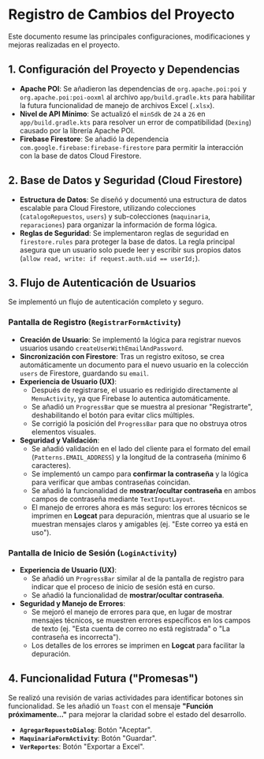 # Registro de Cambios del Proyecto

Este documento resume las principales configuraciones, modificaciones y mejoras realizadas en el proyecto.

## 1. Configuración del Proyecto y Dependencias

- **Apache POI**: Se añadieron las dependencias de `org.apache.poi:poi` y `org.apache.poi:poi-ooxml` al archivo `app/build.gradle.kts` para habilitar la futura funcionalidad de manejo de archivos Excel (`.xlsx`).
- **Nivel de API Mínimo**: Se actualizó el `minSdk` de `24` a `26` en `app/build.gradle.kts` para resolver un error de compatibilidad (`Dexing`) causado por la librería Apache POI.
- **Firebase Firestore**: Se añadió la dependencia `com.google.firebase:firebase-firestore` para permitir la interacción con la base de datos Cloud Firestore.

## 2. Base de Datos y Seguridad (Cloud Firestore)

- **Estructura de Datos**: Se diseñó y documentó una estructura de datos escalable para Cloud Firestore, utilizando colecciones (`catalogoRepuestos`, `users`) y sub-colecciones (`maquinaria`, `reparaciones`) para organizar la información de forma lógica.
- **Reglas de Seguridad**: Se implementaron reglas de seguridad en `firestore.rules` para proteger la base de datos. La regla principal asegura que un usuario solo puede leer y escribir sus propios datos (`allow read, write: if request.auth.uid == userId;`).

## 3. Flujo de Autenticación de Usuarios

Se implementó un flujo de autenticación completo y seguro.

### Pantalla de Registro (`RegistrarFormActivity`)

- **Creación de Usuario**: Se implementó la lógica para registrar nuevos usuarios usando `createUserWithEmailAndPassword`.
- **Sincronización con Firestore**: Tras un registro exitoso, se crea automáticamente un documento para el nuevo usuario en la colección `users` de Firestore, guardando su `email`.
- **Experiencia de Usuario (UX)**:
    - Después de registrarse, el usuario es redirigido directamente al `MenuActivity`, ya que Firebase lo autentica automáticamente.
    - Se añadió un `ProgressBar` que se muestra al presionar "Registrarte", deshabilitando el botón para evitar clics múltiples.
    - Se corrigió la posición del `ProgressBar` para que no obstruya otros elementos visuales.
- **Seguridad y Validación**:
    - Se añadió validación en el lado del cliente para el formato del email (`Patterns.EMAIL_ADDRESS`) y la longitud de la contraseña (mínimo 6 caracteres).
    - Se implementó un campo para **confirmar la contraseña** y la lógica para verificar que ambas contraseñas coincidan.
    - Se añadió la funcionalidad de **mostrar/ocultar contraseña** en ambos campos de contraseña mediante `TextInputLayout`.
    - El manejo de errores ahora es más seguro: los errores técnicos se imprimen en **Logcat** para depuración, mientras que al usuario se le muestran mensajes claros y amigables (ej. "Este correo ya está en uso").

### Pantalla de Inicio de Sesión (`LoginActivity`)

- **Experiencia de Usuario (UX)**:
    - Se añadió un `ProgressBar` similar al de la pantalla de registro para indicar que el proceso de inicio de sesión está en curso.
    - Se añadió la funcionalidad de **mostrar/ocultar contraseña**.
- **Seguridad y Manejo de Errores**:
    - Se mejoró el manejo de errores para que, en lugar de mostrar mensajes técnicos, se muestren errores específicos en los campos de texto (ej. "Esta cuenta de correo no está registrada" o "La contraseña es incorrecta").
    - Los detalles de los errores se imprimen en **Logcat** para facilitar la depuración.

## 4. Funcionalidad Futura ("Promesas")

Se realizó una revisión de varias actividades para identificar botones sin funcionalidad. Se les añadió un `Toast` con el mensaje **"Función próximamente..."** para mejorar la claridad sobre el estado del desarrollo.

- **`AgregarRepuestoDialog`**: Botón "Aceptar".
- **`MaquinariaFormActivity`**: Botón "Guardar".
- **`VerReportes`**: Botón "Exportar a Excel".
